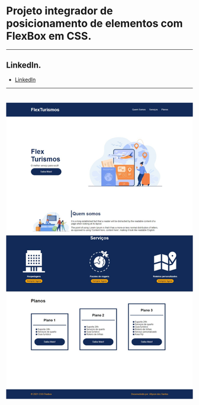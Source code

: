# Projeto integrador de posicionamento de elementos com FlexBox em CSS.

---
## LinkedIn.

* [LinkedIn](https://www.linkedin.com/in/allyson-santos-104a44237/)

---

<h1 align="center">
   <img alt="Readme" title="Readme" src="./images/Ladding-Page.jpeg">
</h1>